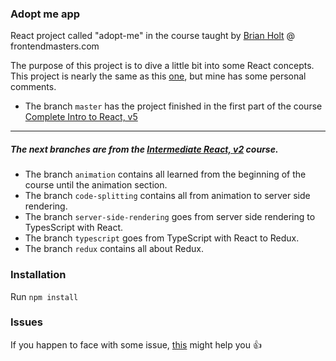### Adopt me app
React project called "adopt-me" in the course taught by [Brian Holt] @ frontendmasters.com

The purpose of this project is to dive a little bit into some React concepts.
This project is nearly the same as this [one], but mine has some personal comments.

[one]: https://github.com/btholt/complete-intro-to-react-v5
[Brian Holt]: https://github.com/btholt

- The branch ```master``` has the project finished in the first part of the course [Complete Intro to React, v5]
---
##### The next branches are from the [Intermediate React, v2] course.
- The branch ```animation``` contains all learned from the beginning of the course until the animation section.
- The branch ```code-splitting``` contains all from animation to server side rendering.
- The branch ```server-side-rendering``` goes from server side rendering to TypesScript with React.
- The branch ```typescript``` goes from TypeScript with React to Redux.
- The branch ```redux``` contains all about Redux.

[Complete Intro to React, v5]: https://frontendmasters.com/courses/complete-react-v5/
[Intermediate React, v2]: https://frontendmasters.com/courses/intermediate-react-v2/

### Installation

Run `npm install`

### Issues
If you happen to face with some issue, [this] might help you :thumbsup:

[this]: https://github.com/btholt/complete-intro-to-react-v5/issues

